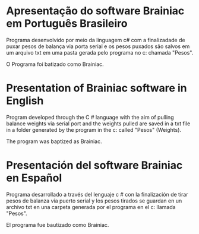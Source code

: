 # Apresentação do software Brainiac em Português Brasileiro

Programa desenvolvido por meio da linguagem c# com a finalizadade de puxar pesos de balança via porta serial e os pesos puxados são salvos em um arquivo txt em uma pasta gerada pelo programa no c: chamada "Pesos".

O Programa foi batizado como Brainiac.

# Presentation of Brainiac software in English

Program developed through the C # language with the aim of pulling balance weights via serial port and the weights pulled are saved in a txt file in a folder generated by the program in the c: called "Pesos" (Weights).

The program was baptized as Brainiac.

# Presentación del software Brainiac en Español

Programa desarrollado a través del lenguaje c # con la finalización de tirar pesos de balanza vía puerto serial y los pesos tirados se guardan en un archivo txt en una carpeta generada por el programa en el c: llamada "Pesos".

El programa fue bautizado como Brainiac.
